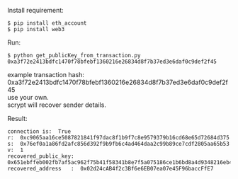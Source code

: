 Install requirement: <br />
````shell
$ pip install eth_account
$ pip install web3
````
Run:  <br />
````shell
$ python get_publicKey_from_transaction.py 0xa3f72e2413bdfc1470f78bfebf1360216e26834d8f7b37ed3e6daf0c9def2f45
````
example transaction hash: 0xa3f72e2413bdfc1470f78bfebf1360216e26834d8f7b37ed3e6daf0c9def2f45  <br />
use your own.  <br />
scrypt will recover sender details.  <br />

Result: <br />
````shell
connection is:  True
r:  0xc9065aa16ce5087821841f97dac8f1b9f7c8e9579379b16cd68e65d72684d375
s:  0x76ef0a1a86fd2afc856d392f9b9fb6c4ad464daa2c99b89ce7cdf2805aa65b53
v:  1
recovered_public_key:  0x651ebffeb002fb7af5ac962f75b41f58341b8e7f5a075186ce1b6bd8a4d9348216eb4c6916b4fcad3ab3cccf98d79959a88e8c7e7784d4cd963973b53c6f819f
recovered_address   :  0x02d24cAB4f2c3Bf6e6EB07ea07e45F96baccFfE7
````
